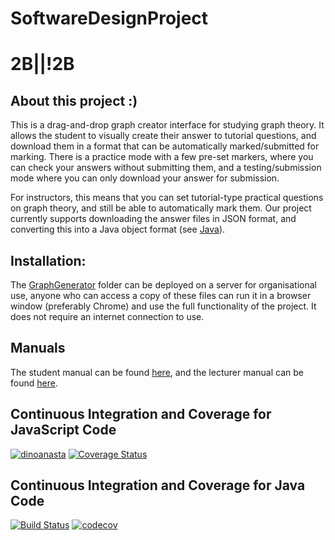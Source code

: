 # SoftwareDesignProject
# 2B||!2B

## About this project :)
This is a drag-and-drop graph creator interface for studying graph theory. It allows the student to visually create their answer to tutorial questions, and download them in a format that can be automatically marked/submitted for marking. There is a practice mode with a few pre-set markers, where you can check your answers without submitting them, and a testing/submission mode where you can only download your answer for submission.

For instructors, this means that you can set tutorial-type practical questions on graph theory, and still be able to automatically mark them. Our project currently supports downloading the answer files in JSON format, and converting this into a Java object format (see [Java](Java)).

## Installation:
The [GraphGenerator](GraphGenerator) folder can be deployed on a server for organisational use, anyone who can access a copy of these files can run it in a browser window (preferably Chrome) and use the full functionality of the project. It does not require an internet connection to use.

## Manuals
The student manual can be found [here](Manuals/StudentManual.pdf), and the lecturer manual can be found [here](Manuals/LecturerManual.pdf).


## Continuous Integration and Coverage for JavaScript Code
[![dinoanasta](https://circleci.com/gh/dinoanasta/SoftwareDesignProject.svg?style=svg)](https://app.circleci.com/pipelines/github/dinoanasta/SoftwareDesignProject)
[![Coverage Status](https://coveralls.io/repos/github/dinoanasta/SoftwareDesignProject/badge.svg?branch=master)](https://coveralls.io/github/dinoanasta/SoftwareDesignProject?branch=master)

## Continuous Integration and Coverage for Java Code
[![Build Status](https://travis-ci.org/dinoanasta/SoftwareDesignProject.svg?branch=master)](https://travis-ci.org/dinoanasta/SoftwareDesignProject)
[![codecov](https://codecov.io/gh/dinoanasta/SoftwareDesignProject/branch/master/graph/badge.svg)](https://codecov.io/gh/dinoanasta/SoftwareDesignProject)

